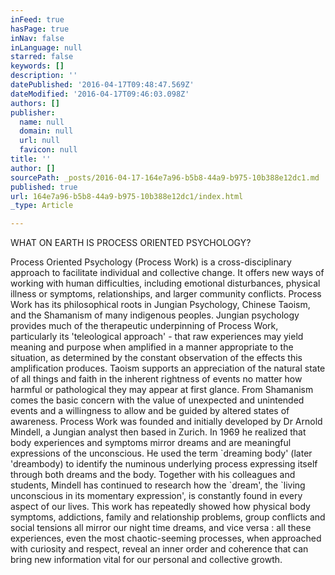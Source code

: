 ```yaml
---
inFeed: true
hasPage: true
inNav: false
inLanguage: null
starred: false
keywords: []
description: ''
datePublished: '2016-04-17T09:48:47.569Z'
dateModified: '2016-04-17T09:46:03.098Z'
authors: []
publisher:
  name: null
  domain: null
  url: null
  favicon: null
title: ''
author: []
sourcePath: _posts/2016-04-17-164e7a96-b5b8-44a9-b975-10b388e12dc1.md
published: true
url: 164e7a96-b5b8-44a9-b975-10b388e12dc1/index.html
_type: Article

---
```

WHAT ON EARTH IS PROCESS ORIENTED PSYCHOLOGY? 

Process Oriented Psychology (Process Work) is a cross-disciplinary approach to facilitate individual and collective change. It offers new ways of working with human difficulties, including emotional disturbances, physical illness or symptoms, relationships, and larger community conflicts.
Process Work has its philosophical roots in Jungian Psychology, Chinese Taoism, and the Shamanism of many indigenous peoples.
Jungian psychology provides much of the therapeutic underpinning of Process Work, particularly its 'teleological approach' - that raw experiences may yield meaning and purpose when amplified in a manner appropriate to the situation, as determined by the constant observation of the effects this amplification produces. Taoism supports an appreciation of the natural state of all things and faith in the inherent rightness of events no matter how harmful or pathological they may appear at first glance. From Shamanism comes the basic concern with the value of unexpected and unintended events and a willingness to allow and be guided by altered states of awareness.
Process Work was founded and initially developed by Dr Arnold Mindell, a Jungian analyst then based in Zurich. In 1969 he realized that body experiences and symptoms mirror dreams and are meaningful expressions of the unconscious. He used the term \`dreaming body' (later 'dreambody) to identify the numinous underlying process expressing itself through both dreams and the body. Together with his colleagues and students, Mindell has continued to research how the \`dream', the \`living unconscious in its momentary expression', is constantly found in every aspect of our lives.
This work has repeatedly showed how physical body symptoms, addictions, family and relationship problems, group conflicts and social tensions all mirror our night time dreams, and vice versa : all these experiences, even the most chaotic-seeming processes, when approached with curiosity and respect, reveal an inner order and coherence that can bring new information vital for our personal and collective growth.